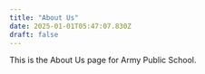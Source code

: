 ```yaml
---
title: "About Us"
date: 2025-01-01T05:47:07.830Z
draft: false
---
```


This is the About Us page for Army Public School.
